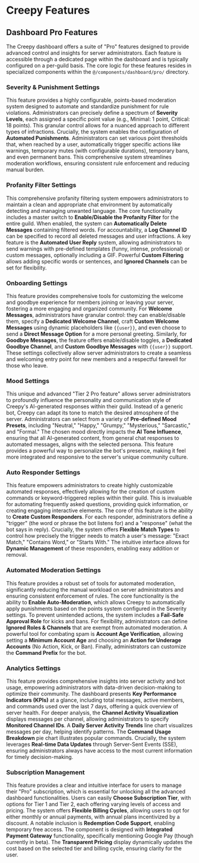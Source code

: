 # Creepy Features

## Dashboard Pro Features

The Creepy dashboard offers a suite of "Pro" features designed to provide advanced control and insights for server administrators. Each feature is accessible through a dedicated page within the dashboard and is typically configured on a per-guild basis. The core logic for these features resides in specialized components within the `@/components/dashboard/pro/` directory.

### Severity & Punishment Settings

This feature provides a highly configurable, points-based moderation system designed to automate and standardize punishment for rule violations. Administrators can precisely define a spectrum of **Severity Levels**, each assigned a specific point value (e.g., Minimal: 1 point, Critical: 18 points). This granular control allows for a nuanced approach to different types of infractions. Crucially, the system enables the configuration of **Automated Punishments**. Administrators can set various point thresholds that, when reached by a user, automatically trigger specific actions like warnings, temporary mutes (with configurable durations), temporary bans, and even permanent bans. This comprehensive system streamlines moderation workflows, ensuring consistent rule enforcement and reducing manual burden.

### Profanity Filter Settings

This comprehensive profanity filtering system empowers administrators to maintain a clean and appropriate chat environment by automatically detecting and managing unwanted language. The core functionality includes a master switch to **Enable/Disable the Profanity Filter** for the entire guild. When enabled, the system can **Automatically Delete Messages** containing filtered words. For accountability, a **Log Channel ID** can be specified to record all deleted messages and user infractions. A key feature is the **Automated User Reply** system, allowing administrators to send warnings with pre-defined templates (funny, intense, professional) or custom messages, optionally including a GIF. Powerful **Custom Filtering** allows adding specific words or sentences, and **Ignored Channels** can be set for flexibility.

### Onboarding Settings

This feature provides comprehensive tools for customizing the welcome and goodbye experience for members joining or leaving your server, fostering a more engaging and organized community. For **Welcome Messages**, administrators have granular control: they can enable/disable them, specify a **Dedicated Welcome Channel**, craft **Custom Welcome Messages** using dynamic placeholders like `{{user}}`, and even choose to send a **Direct Message Option** for a more personal greeting. Similarly, for **Goodbye Messages**, the feature offers enable/disable toggles, a **Dedicated Goodbye Channel**, and **Custom Goodbye Messages** with `{{user}}` support. These settings collectively allow server administrators to create a seamless and welcoming entry point for new members and a respectful farewell for those who leave.

### Mood Settings

This unique and advanced "Tier 2 Pro feature" allows server administrators to profoundly influence the personality and communication style of Creepy's AI-generated responses within their guild. Instead of a generic bot, Creepy can adapt its tone to match the desired atmosphere of the server. Administrators can select from a variety of **Pre-defined Mood Presets**, including "Neutral," "Happy," "Grumpy," "Mysterious," "Sarcastic," and "Formal." The chosen mood directly impacts the **AI Tone Influence**, ensuring that all AI-generated content, from general chat responses to automated messages, aligns with the selected persona. This feature provides a powerful way to personalize the bot's presence, making it feel more integrated and responsive to the server's unique community culture.

### Auto Responder Settings

This feature empowers administrators to create highly customizable automated responses, effectively allowing for the creation of custom commands or keyword-triggered replies within their guild. This is invaluable for automating frequently asked questions, providing quick information, or creating engaging interactive elements. The core of this feature is the ability to **Create Custom Responders**. For each responder, administrators define a "trigger" (the word or phrase the bot listens for) and a "response" (what the bot says in reply). Crucially, the system offers **Flexible Match Types** to control how precisely the trigger needs to match a user's message: "Exact Match," "Contains Word," or "Starts With." The intuitive interface allows for **Dynamic Management** of these responders, enabling easy addition or removal.

### Automated Moderation Settings

This feature provides a robust set of tools for automated moderation, significantly reducing the manual workload on server administrators and ensuring consistent enforcement of rules. The core functionality is the ability to **Enable Auto-Moderation**, which allows Creepy to automatically apply punishments based on the points system configured in the Severity settings. To prevent unintended actions, the system includes a **Fail-Safe Approval Role** for kicks and bans. For flexibility, administrators can define **Ignored Roles & Channels** that are exempt from automated moderation. A powerful tool for combating spam is **Account Age Verification**, allowing setting a **Minimum Account Age** and choosing an **Action for Underage Accounts** (No Action, Kick, or Ban). Finally, administrators can customize the **Command Prefix** for the bot.

### Analytics Settings

This feature provides comprehensive insights into server activity and bot usage, empowering administrators with data-driven decision-making to optimize their community. The dashboard presents **Key Performance Indicators (KPIs)** at a glance, including total messages, active members, and commands used over the last 7 days, offering a quick overview of server health. For deeper analysis, the **Channel Activity Visualization** displays messages per channel, allowing administrators to specify **Monitored Channel IDs**. A **Daily Server Activity Trends** line chart visualizes messages per day, helping identify patterns. The **Command Usage Breakdown** pie chart illustrates popular commands. Crucially, the system leverages **Real-time Data Updates** through Server-Sent Events (SSE), ensuring administrators always have access to the most current information for timely decision-making.

### Subscription Management

This feature provides a clear and intuitive interface for users to manage their "Pro" subscription, which is essential for unlocking all the advanced dashboard functionalities. Users can easily **Choose Subscription Tier**, with options for Tier 1 and Tier 2, each offering varying levels of access and pricing. The system offers **Flexible Billing Cycles**, allowing users to opt for either monthly or annual payments, with annual plans incentivized by a discount. A notable inclusion is **Redemption Code Support**, enabling temporary free access. The component is designed with **Integrated Payment Gateway** functionality, specifically mentioning Google Pay (though currently in beta). The **Transparent Pricing** display dynamically updates the cost based on the selected tier and billing cycle, ensuring clarity for the user.
